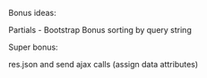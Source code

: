Bonus ideas:

Partials - 
Bootstrap
Bonus sorting by query string

Super bonus:

res.json and send ajax calls (assign data attributes)
